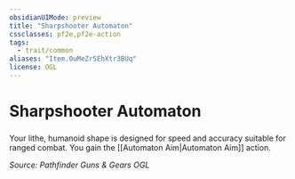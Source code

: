 ```yaml
---
obsidianUIMode: preview
title: "Sharpshooter Automaton"
cssclasses: pf2e,pf2e-action
tags:
  - trait/common
aliases: "Item.0uMeZrSEhXtr3BUq"
license: OGL
---
```

# Sharpshooter Automaton

### 






Your lithe, humanoid shape is designed for speed and accuracy suitable for ranged combat. You gain the [[Automaton Aim|Automaton Aim]] action.

*Source: Pathfinder Guns & Gears*
*OGL*